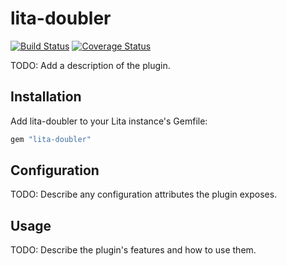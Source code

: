 # lita-doubler

[![Build Status](https://travis-ci.org/renxiaokang19@mails.ucas.ac.cn/lita-doubler.png?branch=master)](https://travis-ci.org/renxiaokang19@mails.ucas.ac.cn/lita-doubler)
[![Coverage Status](https://coveralls.io/repos/renxiaokang19@mails.ucas.ac.cn/lita-doubler/badge.png)](https://coveralls.io/r/renxiaokang19@mails.ucas.ac.cn/lita-doubler)

TODO: Add a description of the plugin.

## Installation

Add lita-doubler to your Lita instance's Gemfile:

``` ruby
gem "lita-doubler"
```

## Configuration

TODO: Describe any configuration attributes the plugin exposes.

## Usage

TODO: Describe the plugin's features and how to use them.
